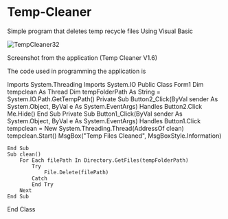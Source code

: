 # Temp-Cleaner

Simple program that deletes temp recycle files Using Visual Basic

![TempCleaner32](https://user-images.githubusercontent.com/72635460/132961975-d0db3c22-0801-4adc-ae1f-86179c9c967a.PNG)

Screenshot from the application (Temp Cleaner V1.6)

The code used in programming the application is

Imports System.Threading
Imports System.IO
Public Class Form1
    Dim tempclean As Thread
    Dim tempFolderPath As String = System.IO.Path.GetTempPath()
    Private Sub Button2_Click(ByVal sender As System.Object, ByVal e As System.EventArgs) Handles Button2.Click
        Me.Hide()
    End Sub
    Private Sub Button1_Click(ByVal sender As System.Object, ByVal e As System.EventArgs) Handles Button1.Click
        tempclean = New System.Threading.Thread(AddressOf clean)
        tempclean.Start()
        MsgBox("Temp Files Cleaned", MsgBoxStyle.Information)
 
    End Sub
    Sub clean()
        For Each filePath In Directory.GetFiles(tempFolderPath)
            Try
                File.Delete(filePath)
            Catch
            End Try
        Next
    End Sub
End Class
